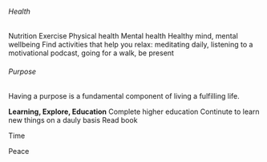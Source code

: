 ###### Health
Nutrition
Exercise
Physical health
Mental health
Healthy mind, mental wellbeing
Find activities that help you relax: meditating daily, listening to a motivational podcast, going for a walk, be present



###### Purpose
Having a purpose is a fundamental component of living a fulfilling life.

**Learning, Explore, Education**
Complete higher education
Continute to learn new things on a dauly basis
Read book

Time

Peace